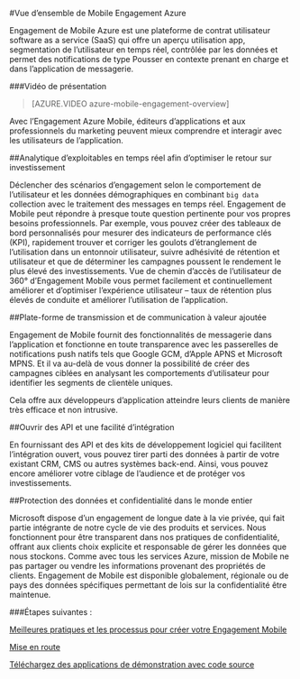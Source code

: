 <properties
    pageTitle="Présentation de la mission mobile | Microsoft Azure"
    description="Vue d’ensemble de l’Engagement Mobile Azure"
    services="mobile-engagement"
    documentationCenter="mobile"
    authors="piyushjo"
    manager="erikre"
    editor="" />

<tags
    ms.service="mobile-engagement"
    ms.workload="mobile"
    ms.tgt_pltfrm="mobile-multiple"
    ms.devlang="na"
    ms.topic="hero-article" 
    ms.date="01/04/2016"
    ms.author="piyushjo;matt-gibbs" />

#<a name="azure-mobile-engagement-overview"></a>Vue d’ensemble de Mobile Engagement Azure

Engagement de Mobile Azure est une plateforme de contrat utilisateur software as a service (SaaS) qui offre un aperçu utilisation app, segmentation de l’utilisateur en temps réel, contrôlée par les données et permet des notifications de type Pousser en contexte prenant en charge et dans l’application de messagerie.

###<a name="overview-video"></a>Vidéo de présentation
> [AZURE.VIDEO azure-mobile-engagement-overview]

Avec l’Engagement Azure Mobile, éditeurs d’applications et aux professionnels du marketing peuvent mieux comprendre et interagir avec les utilisateurs de l’application.

##<a name="real-time-actionable-analytics-to-maximize-return-on-investment"></a>Analytique d’exploitables en temps réel afin d’optimiser le retour sur investissement

Déclencher des scénarios d’engagement selon le comportement de l’utilisateur et les données démographiques en combinant `big data` collection avec le traitement des messages en temps réel. Engagement de Mobile peut répondre à presque toute question pertinente pour vos propres besoins professionnels. Par exemple, vous pouvez créer des tableaux de bord personnalisés pour mesurer des indicateurs de performance clés (KPI), rapidement trouver et corriger les goulots d’étranglement de l’utilisation dans un entonnoir utilisateur, suivre adhésivité de rétention et utilisateur et que de déterminer les campagnes poussent le rendement le plus élevé des investissements. Vue de chemin d’accès de l’utilisateur de 360° d’Engagement Mobile vous permet facilement et continuellement améliorer et d’optimiser l’expérience utilisateur – taux de rétention plus élevés de conduite et améliorer l’utilisation de l’application.

##<a name="value-added-push-and-communications-platform"></a>Plate-forme de transmission et de communication à valeur ajoutée

Engagement de Mobile fournit des fonctionnalités de messagerie dans l’application et fonctionne en toute transparence avec les passerelles de notifications push natifs tels que Google GCM, d’Apple APNS et Microsoft MPNS. Et il va au-delà de vous donner la possibilité de créer des campagnes ciblées en analysant les comportements d’utilisateur pour identifier les segments de clientèle uniques.

Cela offre aux développeurs d’application atteindre leurs clients de manière très efficace et non intrusive.

##<a name="open-apis-and-ease-of-integration"></a>Ouvrir des API et une facilité d’intégration

En fournissant des API et des kits de développement logiciel qui facilitent l’intégration ouvert, vous pouvez tirer parti des données à partir de votre existant CRM, CMS ou autres systèmes back-end. Ainsi, vous pouvez encore améliorer votre ciblage de l’audience et de protéger vos investissements.

##<a name="data-protection--privacy-across-the-globe"></a>Protection des données et confidentialité dans le monde entier

Microsoft dispose d’un engagement de longue date à la vie privée, qui fait partie intégrante de notre cycle de vie des produits et services. Nous fonctionnent pour être transparent dans nos pratiques de confidentialité, offrant aux clients choix explicite et responsable de gérer les données que nous stockons. Comme avec tous les services Azure, mission de Mobile ne pas partager ou vendre les informations provenant des propriétés de clients. Engagement de Mobile est disponible globalement, régionale ou de pays des données spécifiques permettant de lois sur la confidentialité être maintenue.

###<a name="next-steps"></a>Étapes suivantes :

[Meilleures pratiques et les processus pour créer votre Engagement Mobile](mobile-engagement-getting-started-best-practices.md)

[Mise en route](/documentation/services/mobile-engagement/)

[Téléchargez des applications de démonstration avec code source](https://aka.ms/azmedemoapps)
